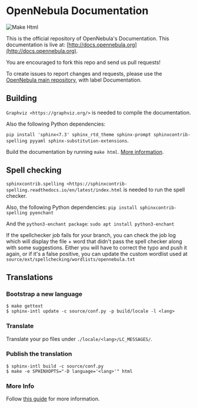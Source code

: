 OpenNebula Documentation
========================

![Make Html](https://github.com/OpenNebula/docs/actions/workflows/make_html.yml/badge.svg)

This is the official repository of OpenNebula's Documentation. This
documentation is live at:
[http://docs.opennebula.org](http://docs.opennebula.org).

You are encouraged to fork this repo and send us pull requests!

To create issues to report changes and requests, please use the [OpenNebula main repository](https://github.com/OpenNebula/one), with label Documentation.

Building
--------

`Graphviz <https://graphviz.org/>` is needed to compile the documentation.

Also the following Python dependencies:

``pip install 'sphinx<7.3' sphinx_rtd_theme sphinx-prompt sphinxcontrib-spelling pyyaml sphinx-substitution-extensions``.

Build the documentation by running ``make html``.
[More information](http://sphinx-doc.org/).

Spell checking
-------------

`sphinxcontrib.spelling <https://sphinxcontrib-spelling.readthedocs.io/en/latest/index.html` is needed to run the spell checker.

Also, the following Python dependencies:
``pip install sphinxcontrib-spelling pyenchant``

And the `python3-enchant package`:
``sudo apt install python3-enchant``

If the spellchecker job fails for your branch, you can check the job log which will display the file + word that didn't pass the spell checker along with some suggestions.
Either you will have to correct the typo and push it again, or if it's a false positive, you can update the custom wordlist used at `source/ext/spellchecking/wordlists/opennebula.txt`

Translations
------------

### Bootstrap a new language

    $ make gettext
    $ sphinx-intl update -c source/conf.py -p build/locale -l <lang>

### Translate

Translate your po files under ``./locale/<lang>/LC_MESSAGES/``.

### Publish the translation

    $ sphinx-intl build -c source/conf.py
    $ make -e SPHINXOPTS="-D language='<lang>'" html

### More Info

Follow [this guide](http://sphinx-doc.org/intl.html) for more information.

